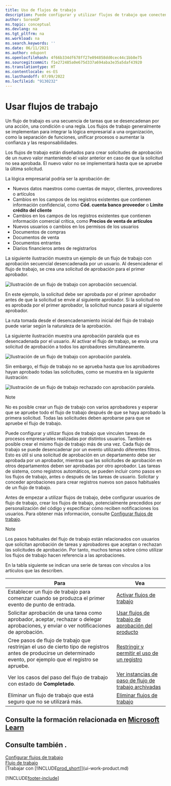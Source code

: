```yaml
---
title: Uso de flujos de trabajo
description: Puede configurar y utilizar flujos de trabajo que conecten tareas de procesos empresariales como la publicación automática o la solicitud y concesión de aprobación para nuevos registros.
author: SorenGP
ms.topic: conceptual
ms.devlang: na
ms.tgt_pltfrm: na
ms.workload: na
ms.search.keywords: ''
ms.date: 06/11/2021
ms.author: edupont
ms.openlocfilehash: 4f66b334df678ff27e094858dd0cec44c1bb8e75
ms.sourcegitcommit: f1e272485a0e675d337a694aba3e35a5daf43920
ms.translationtype: HT
ms.contentlocale: es-ES
ms.lasthandoff: 07/09/2022
ms.locfileid: "9130232"
---
```

# <a name="use-workflows"></a>Usar flujos de trabajo

Un flujo de trabajo es una secuencia de tareas que se desencadenan por una acción, una condición o una regla. Los flujos de trabajo generalmente se implementan para integrar la lógica empresarial a una organización, como la separación de funciones, unificar procesos o aumentar la confianza y las responsabilidades.  

Los flujos de trabajo están diseñados para crear solicitudes de aprobación de un nuevo valor manteniendo el valor anterior en caso de que la solicitud no sea aprobada. El nuevo valor no se implementará hasta que se apruebe la última solicitud.  

La lógica empresarial podría ser la aprobación de:

- Nuevos datos maestros como cuentas de mayor, clientes, proveedores o artículos
- Cambios en los campos de los registros existentes que contienen información confidencial, como **Cód. cuenta banco proveedor** o **Límite crédito del cliente**
- Cambios en los campos de los registros existentes que contienen información comercial crítica, como **Precios de venta de artículos**
- Nuevos usuarios o cambios en los permisos de los usuarios
- Documentos de compras
- Documentos de venta
- Documentos entrantes
- Diarios financieros antes de registrarlos

La siguiente ilustración muestra un ejemplo de un flujo de trabajo con aprobación secuencial desencadenada por un usuario. Al desencadenar el flujo de trabajo, se crea una solicitud de aprobación para el primer aprobador.  

![Ilustración de un flujo de trabajo con aprobación secuencial.](media/Workflows/approval-flow.png)

En este ejemplo, la solicitud debe ser aprobada por el primer aprobador antes de que la solicitud se envíe al siguiente aprobador. Si la solicitud no es aprobada por el primer aprobador, la solicitud nunca pasará al siguiente aprobador.  

La ruta tomada desde el desencadenamiento inicial del flujo de trabajo puede variar según la naturaleza de la aprobación.  

La siguiente ilustración muestra una aprobación paralela que es desencadenada por el usuario. Al activar el flujo de trabajo, se envía una solicitud de aprobación a todos los aprobadores simultáneamente.  

![Ilustración de un flujo de trabajo con aprobación paralela.](media/Workflows/approval-flow-2.png)

Sin embargo, el flujo de trabajo no se aprueba hasta que los aprobadores hayan aprobado todas las solicitudes, como se muestra en la siguiente ilustración:  

![Ilustración de un flujo de trabajo rechazado con aprobación paralela.](media/Workflows/approval-flow-3.png)

> [!NOTE]  
> No es posible crear un flujo de trabajo con varios aprobadores y esperar que se apruebe todo el flujo de trabajo después de que se haya aprobado la primera solicitud. Todas las solicitudes deben aprobarse para que se apruebe el flujo de trabajo.

Puede configurar y utilizar flujos de trabajo que vinculen tareas de procesos empresariales realizadas por distintos usuarios. También es posible crear el mismo flujo de trabajo más de una vez. Cada flujo de trabajo se puede desencadenar por un evento utilizando diferentes filtros. Esto es útil si una solicitud de aprobación en un departamento debe ser aprobada por un aprobador, mientras que las solicitudes de aprobación en otros departamentos deben ser aprobadas por otro aprobador. Las tareas de sistema, como registros automáticos, se pueden incluir como pasos en los flujos de trabajo, antes o después de las tareas de usuario. Solicitar y conceder aprobaciones para crear registros nuevos son pasos habituales de un flujo de trabajo.  

Antes de empezar a utilizar flujos de trabajo, debe configurar usuarios de flujo de trabajo, crear los flujos de trabajo, potencialmente precedidos por personalización del código y especificar cómo reciben notificaciones los usuarios. Para obtener más información, consulte [Configurar flujos de trabajo](across-set-up-workflows.md).  

> [!NOTE]  
> Los pasos habituales del flujo de trabajo están relacionados con usuarios que solicitan aprobación de tareas y aprobadores que aceptan o rechazan las solicitudes de aprobación. Por tanto, muchos temas sobre cómo utilizar los flujos de trabajo hacen referencia a las aprobaciones.  

 En la tabla siguiente se indican una serie de tareas con vínculos a los artículos que las describen.  

|**Para**|**Vea**|  
|------------|-------------|  
|Establecer un flujo de trabajo para comenzar cuando se produzca el primer evento de punto de entrada.|[Activar flujos de trabajo](across-how-to-enable-workflows.md)|  
|Solicitar aprobación de una tarea como aprobador, aceptar, rechazar o delegar aprobaciones, y enviar o ver notificaciones de aprobación.|[Usar flujos de trabajo de aprobación del producto](across-how-use-approval-workflows.md)|  
|Cree pasos de flujo de trabajo que restrinjan el uso de cierto tipo de registros antes de producirse un determinado evento, por ejemplo que el registro se apruebe.|[Restringir y permitir el uso de un registro](across-how-to-restrict-and-allow-usage-of-a-record.md)|  
|Ver los casos del paso del flujo de trabajo con estado de **Completado**.|[Ver instancias de paso de flujo de trabajo archivadas](across-how-to-view-archived-workflow-step-instances.md)|  
|Eliminar un flujo de trabajo que está seguro que no se utilizará más.|[Eliminar flujos de trabajo](across-how-to-delete-workflows.md)|  

## <a name="see-related-training-at-microsoft-learn"></a>Consulte la formación relacionada en [Microsoft Learn](/learn/modules/create-workflows/)

## <a name="see-also"></a>Consulte también .

[Configurar flujos de trabajo](across-set-up-workflows.md)  
[Flujo de trabajo](across-workflow.md)  
[Trabajar con [!INCLUDE[prod_short](includes/prod_short.md)]](ui-work-product.md)  


[!INCLUDE[footer-include](includes/footer-banner.md)]
